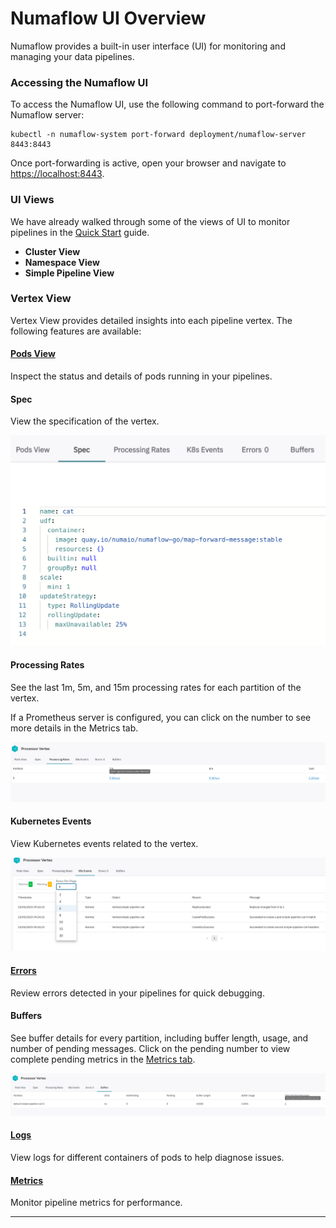 # Numaflow UI Overview

Numaflow provides a built-in user interface (UI) for monitoring and managing your data pipelines.

### Accessing the Numaflow UI

To access the Numaflow UI, use the following command to port-forward the Numaflow server:

```shell
kubectl -n numaflow-system port-forward deployment/numaflow-server 8443:8443
```

Once port-forwarding is active, open your browser and navigate to [https://localhost:8443](https://localhost:8443).

### UI Views

We have already walked through some of the views of UI to monitor pipelines in the [Quick Start](../../quick-start.md) guide.

- **Cluster View**
- **Namespace View**
- **Simple Pipeline View**

### Vertex View

Vertex View provides detailed insights into each pipeline vertex. The following features are available:

#### **[Pods View](./pods-view.md)**

Inspect the status and details of pods running in your pipelines.

#### **Spec**

View the specification of the vertex.

![spec view](../../assets/ui-overview/spec-view.png)

#### **Processing Rates**

See the last 1m, 5m, and 15m processing rates for each partition of the vertex.

If a Prometheus server is configured, you can click on the number to see more details in the Metrics tab.

![Processing Rates](../../assets/ui-overview/processing-rates.png)

#### **Kubernetes Events**

View Kubernetes events related to the vertex.

![k8s events](../../assets/ui-overview/k8s-events.png)

#### **[Errors](./errors.md)**

Review errors detected in your pipelines for quick debugging.

#### **Buffers**

See buffer details for every partition, including buffer length, usage, and number of pending messages.
Click on the pending number to view complete pending metrics in the [Metrics tab](./metrics-tab.md).

![Buffer](../../assets/ui-overview/buffer-info.png)

#### **[Logs](./logs.md)**

View logs for different containers of pods to help diagnose issues.

#### **[Metrics](./metrics-tab.md)**

Monitor pipeline metrics for performance.

---
